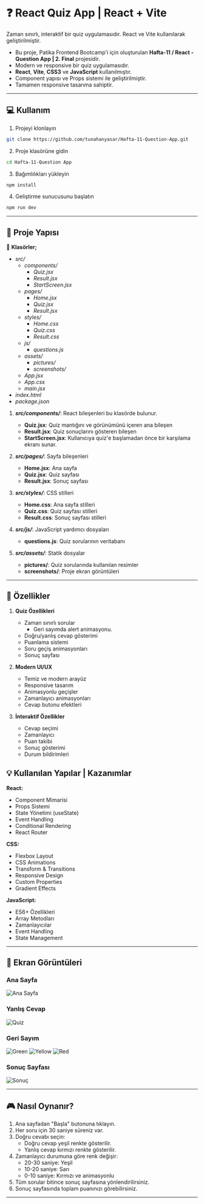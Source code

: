 # :question: React Quiz App | React + Vite

Zaman sınırlı, interaktif bir quiz uygulamasıdır. React ve Vite kullanılarak geliştirilmiştir.
* Bu proje, Patika Frontend Bootcamp'i için oluşturulan **Hafta-11 / React - Question App | 2. Final** projesidir.
* Modern ve responsive bir quiz uygulamasıdır.
* **React**, **Vite**, **CSS3** ve **JavaScript** kullanılmıştır.
* Component yapısı ve Props sistemi ile geliştirilmiştir.
* Tamamen responsive tasarıma sahiptir.

---

## :computer: Kullanım

1. Projeyi klonlayın
```bash
git clone https://github.com/tunahanyasar/Hafta-11-Question-App.git
```

2. Proje klasörüne gidin
```bash
cd Hafta-11-Question App
```

3. Bağımlılıkları yükleyin
```bash
npm install
```

4. Geliştirme sunucusunu başlatın
```bash
npm run dev
```

---

## 📜 Proje Yapısı

:open_file_folder: **Klasörler;**
* *src/*
  * *components/*
    * *Quiz.jsx*
    * *Result.jsx*
    * *StartScreen.jsx*
  * *pages/*
    * *Home.jsx*
    * *Quiz.jsx*
    * *Result.jsx*
  * *styles/*
    * *Home.css*
    * *Quiz.css*
    * *Result.css*
  * *js/*
    * *questions.js*
  * *assets/*
    * *pictures/*
    * *screenshots/*
  * *App.jsx*
  * *App.css*
  * *main.jsx*
* *index.html*
* *package.json*

1. ***src/components/***: React bileşenleri bu klasörde bulunur.
    * **Quiz.jsx**: Quiz mantığını ve görünümünü içeren ana bileşen
    * **Result.jsx**: Quiz sonuçlarını gösteren bileşen
    * **StartScreen.jsx**: Kullanıcıya quiz'e başlamadan önce bir karşılama ekranı sunar.

2. ***src/pages/***: Sayfa bileşenleri
    * **Home.jsx**: Ana sayfa
    * **Quiz.jsx**: Quiz sayfası
    * **Result.jsx**: Sonuç sayfası

3. ***src/styles/***: CSS stilleri
    * **Home.css**: Ana sayfa stilleri
    * **Quiz.css**: Quiz sayfası stilleri
    * **Result.css**: Sonuç sayfası stilleri

4. ***src/js/***: JavaScript yardımcı dosyaları
    * **questions.js**: Quiz sorularının veritabanı

5. ***src/assets/***: Statik dosyalar
    * **pictures/**: Quiz sorularında kullanılan resimler
    * **screenshots/**: Proje ekran görüntüleri

---

## :star2: Özellikler

1. **Quiz Özellikleri**
   - Zaman sınırlı sorular
        - Geri sayımda alert animasyonu.
   - Doğru/yanlış cevap gösterimi
   - Puanlama sistemi
   - Soru geçiş animasyonları
   - Sonuç sayfası
   

2. **Modern UI/UX**
   - Temiz ve modern arayüz
   - Responsive tasarım
   - Animasyonlu geçişler
   - Zamanlayıcı animasyonları
   - Cevap butonu efektleri

3. **İnteraktif Özellikler**
   - Cevap seçimi
   - Zamanlayıcı
   - Puan takibi
   - Sonuç gösterimi
   - Durum bildirimleri

## 💡 Kullanılan Yapılar | Kazanımlar

**React:**
* Component Mimarisi
* Props Sistemi
* State Yönetimi (useState)
* Event Handling
* Conditional Rendering
* React Router

**CSS:**
* Flexbox Layout
* CSS Animations
* Transform & Transitions
* Responsive Design
* Custom Properties
* Gradient Effects

**JavaScript:**
* ES6+ Özellikleri
* Array Metodları
* Zamanlayıcılar
* Event Handling
* State Management

---

## :paperclip: Ekran Görüntüleri

### Ana Sayfa
![Ana Sayfa](src/assets/screenshots/home_page.png)

### Yanlış Cevap
![Quiz](src/assets/screenshots/wrong_answer.png)

### Geri Sayım
![Green](src/assets/screenshots/green.png)
![Yellow](src/assets/screenshots/yellow.png)
![Red](src/assets/screenshots/red.png)

### Sonuç Sayfası
![Sonuç](src/assets/screenshots/reslut.png)

---

## 🎮 Nasıl Oynanır?

1. Ana sayfadan "Başla" butonuna tıklayın.
2. Her soru için 30 saniye süreniz var.
3. Doğru cevabı seçin:
   - Doğru cevap yeşil renkte gösterilir.
   - Yanlış cevap kırmızı renkte gösterilir.
4. Zamanlayıcı durumuna göre renk değişir:
   - 20-30 saniye: Yeşil
   - 10-20 saniye: Sarı
   - 0-10 saniye: Kırmızı ve animasyonlu
5. Tüm sorular bitince sonuç sayfasına yönlendirilirsiniz.
6. Sonuç sayfasında toplam puanınızı görebilirsiniz.

---
